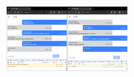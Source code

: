 <p align="center">
  <img src="https://raw.githubusercontent.com/rushiv7/chat-client/main/chat-ui-1.png" width="320" alt="Terminal Test" />
</p>

